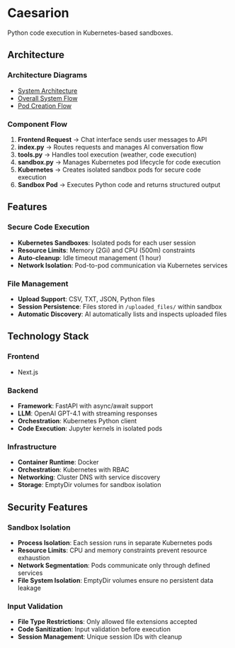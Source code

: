 # Caesarion

Python code execution in Kubernetes-based sandboxes.

## Architecture
### Architecture Diagrams
- [System Architecture](https://drive.google.com/file/d/1uPX6vurRm4I8h3stuJ6mxLtlA7G8SEvY/view?usp=sharing)
- [Overall System Flow](https://drive.google.com/file/d/1UGf5OkHPzIpgKlNHaC9cRT_93_N9qPtD/view?usp=sharing)
- [Pod Creation Flow](https://drive.google.com/file/d/1xw10oMOM22ncJFy-TOlijzbmepHExmrC/view?usp=sharing)

### Component Flow
1. **Frontend Request** → Chat interface sends user messages to API
2. **index.py** → Routes requests and manages AI conversation flow
3. **tools.py** → Handles tool execution (weather, code execution)
4. **sandbox.py** → Manages Kubernetes pod lifecycle for code execution
5. **Kubernetes** → Creates isolated sandbox pods for secure code execution
6. **Sandbox Pod** → Executes Python code and returns structured output

## Features
### Secure Code Execution
- **Kubernetes Sandboxes**: Isolated pods for each user session
- **Resource Limits**: Memory (2Gi) and CPU (500m) constraints
- **Auto-cleanup**: Idle timeout management (1 hour)
- **Network Isolation**: Pod-to-pod communication via Kubernetes services

### File Management
- **Upload Support**: CSV, TXT, JSON, Python files
- **Session Persistence**: Files stored in `/uploaded_files/` within sandbox
- **Automatic Discovery**: AI automatically lists and inspects uploaded files


## Technology Stack

### Frontend
- Next.js

### Backend
- **Framework**: FastAPI with async/await support
- **LLM**: OpenAI GPT-4.1 with streaming responses
- **Orchestration**: Kubernetes Python client
- **Code Execution**: Jupyter kernels in isolated pods

### Infrastructure
- **Container Runtime**: Docker
- **Orchestration**: Kubernetes with RBAC
- **Networking**: Cluster DNS with service discovery
- **Storage**: EmptyDir volumes for sandbox isolation


## Security Features

### Sandbox Isolation
- **Process Isolation**: Each session runs in separate Kubernetes pods
- **Resource Limits**: CPU and memory constraints prevent resource exhaustion
- **Network Segmentation**: Pods communicate only through defined services
- **File System Isolation**: EmptyDir volumes ensure no persistent data leakage

### Input Validation
- **File Type Restrictions**: Only allowed file extensions accepted
- **Code Sanitization**: Input validation before execution
- **Session Management**: Unique session IDs with cleanup


